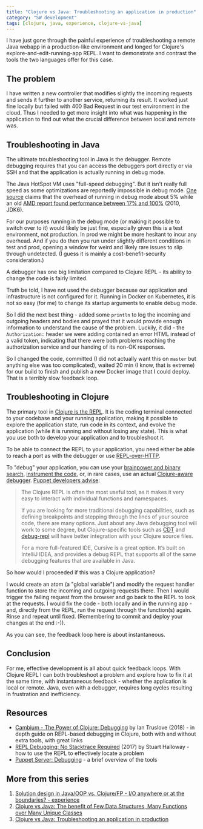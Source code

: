 ```yaml
---
title: "Clojure vs Java: Troubleshooting an application in production"
category: "SW development"
tags: [clojure, java, experience, clojure-vs-java]
---
```


I have just gone through the painful experience of troubleshooting a remote Java webapp in a production-like environment and longed for Clojure's explore-and-edit-running-app REPL. I want to demonstrate and contrast the tools the two languages offer for this case.

<!--more-->

## The problem

I have written a new controller that modifies slightly the incoming requests and sends it further to another service, returning its result. It worked just fine locally but failed with 400 Bad Request in our test environment in the cloud. Thus I needed to get more insight into what was happening in the application to find out what the crucial difference between local and remote was.

## Troubleshooting in Java

The ultimate troubleshooting tool in Java is the debugger. Remote debugging requires that you can access the debuggers port directly or via SSH and that the application is actually running in debug mode.

The Java HotSpot VM uses "full-speed debugging". But it isn't really full speed as some optimizations are reportedly impossible in debug mode. [One source](https://stackoverflow.com/a/6491108/204205) claims that the overhead of running in debug mode about 5% while an old [AMD report found performance between 17% and 100%](https://web.archive.org/web/20160316201129/https://developer.amd.com/resources/documentation-articles/articles-whitepapers/java-performance-when-debugging-is-enabled/) (2010, JDK6).

For our purposes running in the debug mode (or making it possible to switch over to it) would likely be just fine, especially given this is a test environment, not production. In prod we might be more hesitant to incur any overhead. And if you do then you run under slightly different conditions in test and prod, opening a window for weird and likely rare issues to slip through undetected. (I guess it is mainly a cost-benefit-security consideration.)

A debugger has one big limitation compared to Clojure REPL - its ability to change the code is fairly limited.

Truth be told, I have not used the debugger because our application and infrastructure is not configured for it. Running in Docker on Kubernetes, it is not so easy (for me) to change its startup arguments to enable debug mode.

So I did the next best thing - added some `println` to log the incoming and outgoing headers and bodies and prayed that it would provide enough information to understand the cause of the problem. Luckily, it did - the `Authorization:` header we were adding contained an error HTML instead of a valid token, indicating that there were both problems reaching the authorization service and our handing of its non-OK responses.

So I changed the code, committed (I did not actually want this on `master` but anything else was too complicated), waited 20 min (I know, that is extreme) for our build to finish and publish a new Docker image that I could deploy. That is a terribly slow feedback loop.

## Troubleshooting in Clojure

The primary tool in [Clojure is the REPL](https://clojure.org/guides/repl/introduction). It is the coding terminal connected to your codebase and your running application, making it possible to explore the application state, run code in its context, and evolve the application (while it is running and without losing any state). This is what you use both to develop your application and to troubleshoot it.

To be able to connect the REPL to your application, you need either be able to reach a port as with the debugger or use [REPL-over-HTTP](https://devcenter.heroku.com/articles/debugging-clojure).

To "debug" your application, you can use your [brainpower and binary search][Stu1], [instrument the code][Cambium], or, in rare cases, use an actual [Clojure-aware debugger][CDT+Co]. [Puppet developers advise][Puppet]:

>  The Clojure REPL is often the most useful tool, as it makes it very easy to interact with individual functions and namespaces.
>
> If you are looking for more traditional debugging capabilities, such as defining breakpoints and stepping through the lines of your source code, there are many options. Just about any Java debugging tool will work to some degree, but Clojure-specific tools such as [CDT][CDT+Co] and [debug-repl][CDT+Co] will have better integration with your Clojure source files.
>
> For a more full-featured IDE, Cursive is a great option. It’s built on IntelliJ IDEA, and provides a debug REPL that supports all of the same debugging features that are available in Java.

So how would I proceeded if this was a Clojure application?

I would create an atom (a "global variable") and modify the request handler function to store the incoming and outgoing requests there. Then I would trigger the failing request from the browser and go back to the REPL to look at the requests. I would fix the code - both locally and in the running app - and, directly from the REPL, run the request through the function(s) again. Rinse and repeat until fixed. (Remembering to commit and deploy your changes at the end :-)).

As you can see, the feedback loop here is about instantaneous.

## Conclusion

For me, effective development is all about quick feedback loops. With Clojure REPL I can both troubleshoot a problem and explore how to fix it at the same time, with instantaneous feedback - whether the application is local or remote. Java, even with a debugger, requires long cycles resulting in frustration and inefficiency.

## Resources

* [Cambium - The Power of Clojure: Debugging][Cambium] by Ian Truslove (2018) - in depth guide on REPL-based debugging in Clojure, both with and without extra tools, with great links
* [REPL Debugging: No Stacktrace Required][Stu1] (2017) by Stuart Halloway - how to use the REPL to effectively locate a problem
* [Puppet Server: Debugging][Puppet] - a brief overview of the tools

[Stu1]: http://blog.cognitect.com/blog/2017/6/5/repl-debugging-no-stacktrace-required
[Cambium]: https://cambium.consulting/articles/2018/2/8/the-power-of-clojure-debugging
[Puppet]: https://puppet.com/docs/puppetserver/6.2/dev_debugging.html
[CDT+Co]: http://georgejahad.com/clojure/cdt.html

## More from this series

1. [Solution design in Java/OOP vs. Clojure/FP - I/O anywhere or at the boundaries? - experience](/design-in-java-vs-fp/)
2. [Clojure vs Java: The benefit of Few Data Structures, Many Functions over Many Unique Classes](/clojure-vs-java-few-datastructures-over-many-objects/)
3. [Clojure vs Java: Troubleshooting an application in production](/clojure-vs-java-troubleshooting-prod-app/)
